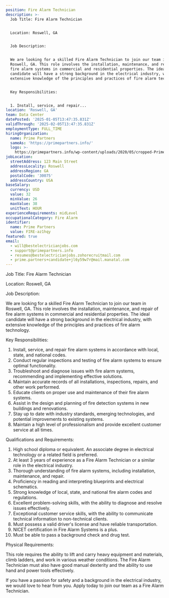 ```yaml
---
position: Fire Alarm Technician
description: >-
  Job Title: Fire Alarm Technician


  Location: Roswell, GA


  Job Description:


  We are looking for a skilled Fire Alarm Technician to join our team in
  Roswell, GA. This role involves the installation, maintenance, and repair of
  fire alarm systems in commercial and residential properties. The ideal
  candidate will have a strong background in the electrical industry, with
  extensive knowledge of the principles and practices of fire alarm technology.


  Key Responsibilities:


  1. Install, service, and repair...
location: 'Roswell, GA'
team: Data Center
datePosted: '2025-01-05T13:47:35.831Z'
validThrough: '2025-02-05T13:47:35.831Z'
employmentType: FULL_TIME
hiringOrganization:
  name: Prime Partners
  sameAs: 'https://primepartners.info/'
  logo: >-
    https://primepartners.info/wp-content/uploads/2020/05/cropped-Prime-Partners-Logo-NO-BG-1-1.png
jobLocation:
  streetAddress: 123 Main Street
  addressLocality: Roswell
  addressRegion: GA
  postalCode: '30075'
  addressCountry: USA
baseSalary:
  currency: USD
  value: 32
  minValue: 26
  maxValue: 38
  unitText: HOUR
experienceRequirements: midLevel
occupationalCategory: Fire Alarm
identifier:
  name: Prime Partners
  value: FIRE-az1hqy
featured: true
email:
  - will@bestelectricianjobs.com
  - support@primepartners.info
  - resumes@bestelectricianjobs.zohorecruitmail.com
  - prime.partners+candidate+jl6y59w7r@mail.manatal.com
---
```




Job Title: Fire Alarm Technician

Location: Roswell, GA

Job Description:

We are looking for a skilled Fire Alarm Technician to join our team in Roswell, GA. This role involves the installation, maintenance, and repair of fire alarm systems in commercial and residential properties. The ideal candidate will have a strong background in the electrical industry, with extensive knowledge of the principles and practices of fire alarm technology.

Key Responsibilities:

1. Install, service, and repair fire alarm systems in accordance with local, state, and national codes.
2. Conduct regular inspections and testing of fire alarm systems to ensure optimal functionality.
3. Troubleshoot and diagnose issues with fire alarm systems, recommending and implementing effective solutions.
4. Maintain accurate records of all installations, inspections, repairs, and other work performed.
5. Educate clients on proper use and maintenance of their fire alarm systems.
6. Assist in the design and planning of fire detection systems in new buildings and renovations.
7. Stay up to date with industry standards, emerging technologies, and potential improvements to existing systems.
8. Maintain a high level of professionalism and provide excellent customer service at all times.

Qualifications and Requirements:

1. High school diploma or equivalent. An associate degree in electrical technology or a related field is preferred.
2. At least 3 years of experience as a Fire Alarm Technician or a similar role in the electrical industry.
3. Thorough understanding of fire alarm systems, including installation, maintenance, and repair.
4. Proficiency in reading and interpreting blueprints and electrical schematics.
5. Strong knowledge of local, state, and national fire alarm codes and regulations.
6. Excellent problem-solving skills, with the ability to diagnose and resolve issues effectively.
7. Exceptional customer service skills, with the ability to communicate technical information to non-technical clients.
8. Must possess a valid driver's license and have reliable transportation.
9. NICET certification in Fire Alarm Systems is a plus.
10. Must be able to pass a background check and drug test.

Physical Requirements:

This role requires the ability to lift and carry heavy equipment and materials, climb ladders, and work in various weather conditions. The Fire Alarm Technician must also have good manual dexterity and the ability to use hand and power tools effectively.

If you have a passion for safety and a background in the electrical industry, we would love to hear from you. Apply today to join our team as a Fire Alarm Technician.
